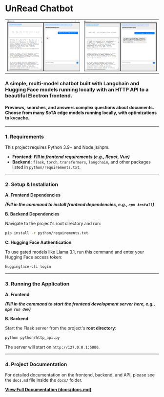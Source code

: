 # UnRead Chatbot

<table>
  <tr>
    <td><img src="./docs/assets/chat_preview_1.png" alt="Chatbot Preview 1" width="400"></td>
    <td><img src="./docs/assets/chat_preview_2.png" alt="Chatbot Preview 2" width="400"></td>
  </tr>
</table>

### A simple, multi-model chatbot built with Langchain and Hugging Face models running locally with an HTTP API to a beautiful Electron frontend.  


#### Previews, searches, and answers complex questions about documents. Choose from many SoTA edge models running locally, with optimizations to kvcache.

---

### 1. Requirements

This project requires Python 3.9+ and Node.js/npm.

- **Frontend:** ___Fill in frontend requirements (e.g., React, Vue)___
- **Backend:** `flask`, `torch`, `transformers`, `langchain`, and other packages listed in `python/requirements.txt`.

---

### 2. Setup & Installation

**A. Frontend Dependencies**

___(Fill in the command to install frontend dependencies, e.g., `npm install`)___

**B. Backend Dependencies**

Navigate to the project's root directory and run:
```bash
pip install -r python/requirements.txt
```

**C. Hugging Face Authentication**

To use gated models like Llama 3.1, run this command and enter your Hugging Face access token:
```bash
huggingface-cli login
```

---

### 3. Running the Application

**A. Frontend**

___(Fill in the command to start the frontend development server here, e.g., `npm run dev`)___

**B. Backend**

Start the Flask server from the project's **root directory**:
```bash
python python/http_api.py
```
The server will start on `http://127.0.0.1:5000`.

---

### 4. Project Documentation

For detailed documentation on the frontend, backend, and API, please see the `docs.md` file inside the `docs/` folder.

[**View Full Documentation (docs/docs.md)**](./docs/docs.md)
